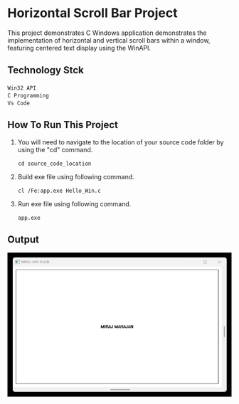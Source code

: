 # Horizontal Scroll Bar Project

This project demonstrates C Windows application demonstrates the implementation of horizontal and vertical scroll bars within a window, featuring centered text display using the WinAPI.

## Technology Stck

`Win32 API` <br>
`C Programming` <br>
`Vs Code`

## How To Run This Project

                                
1. You will need to navigate to the location of your source code folder by using the "cd" command.

     ```shell
   cd source_code_location

2. Build exe file using following command.

    ```shell
   cl /Fe:app.exe Hello_Win.c

3. Run exe file using following command.

    ```shell
   app.exe

## Output
<img src="https://github.com/Miraj1727/C-PROJECTS/blob/main/GUI_C_BASED_PROJECT/07_Horizontal_And_Vertical_Bar/Output/Output.1.png" alt="HelloWin">





